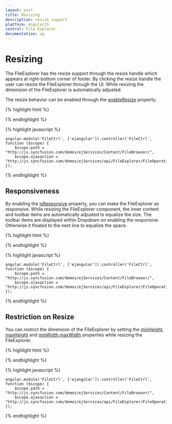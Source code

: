 ```yaml
---
layout: post
title: Resizing
description: resize support
platform: AngularJS
control: File Explorer
documentation: ug
---
```


# Resizing 

The FileExplorer has the resize support through the resize handle which appears at right-bottom corner of footer. By clicking the resize handle the user can resize the FileExplorer through the UI. While resizing the dimension of the FileExplorer is automatically adjusted.

The resize behavior can be enabled through the [enableResize](https://help.syncfusion.com/api/js/ejfileexplorer#members:enableresize) property. 

{% highlight html %}

<div id="fileExplorer" ej-fileexplorer e-path="path" e-ajaxaction="ajaxaction" e-enableresize="true" ></div>

{% endhighlight %}

{% highlight javascript %}

    angular.module('FileCtrl', ['ejangular']).controller('FileCtrl', function ($scope) {
        $scope.path = "http://js.syncfusion.com/demos/ejServices/Content/FileBrowser/",
        $scope.ajaxaction = "http://js.syncfusion.com/demos/ejServices/api/FileExplorer/FileOperations"
    });

{% endhighlight %}

## Responsiveness

By enabling the [isResponsive](https://help.syncfusion.com/api/js/ejfileexplorer#members:isresponsive) property, you can make the FileExplorer as responsive. While resizing the FileExplorer component, the inner content and toolbar items are automatically adjusted to equalize the size. The toolbar items are displayed within Dropdown on enabling the responsive. Otherwise it floated to the next line to equalize the space. 

{% highlight html %}

<div id="fileExplorer" ej-fileexplorer e-path="path" e-ajaxaction="ajaxaction" e-isresponsive="true" e-enableresize="true" ></div>

{% endhighlight %}

{% highlight javascript %}

    angular.module('FileCtrl', ['ejangular']).controller('FileCtrl', function ($scope) {
        $scope.path = "http://js.syncfusion.com/demos/ejServices/Content/FileBrowser/",
        $scope.ajaxaction = "http://js.syncfusion.com/demos/ejServices/api/FileExplorer/FileOperations"
    });

{% endhighlight %}

## Restriction on Resize

You can restrict the dimension of the FileExplorer by setting the [minHeight](https://help.syncfusion.com/api/js/ejfileexplorer#members:minheight), [maxHeight](https://help.syncfusion.com/api/js/ejfileexplorer#members:maxheight) and [minWidth](https://help.syncfusion.com/api/js/ejfileexplorer#members:minwidth),[maxWidth](https://help.syncfusion.com/api/js/ejfileexplorer#members:maxwidth) properties while resizing the FileExplorer. 

{% highlight html %}

<div id="fileExplorer" ej-fileexplorer e-path="path" e-ajaxaction="ajaxaction" e-isresponsive="true" e-enableresize="true" minHeight="200px" maxHeight= "400px" minWidth="300px" maxWidth= "1200px"></div>

{% endhighlight %}

{% highlight javascript %}

    angular.module('FileCtrl', ['ejangular']).controller('FileCtrl', function ($scope) {
        $scope.path = "http://js.syncfusion.com/demos/ejServices/Content/FileBrowser/",
        $scope.ajaxaction = "http://js.syncfusion.com/demos/ejServices/api/FileExplorer/FileOperations"
    });

{% endhighlight %}
